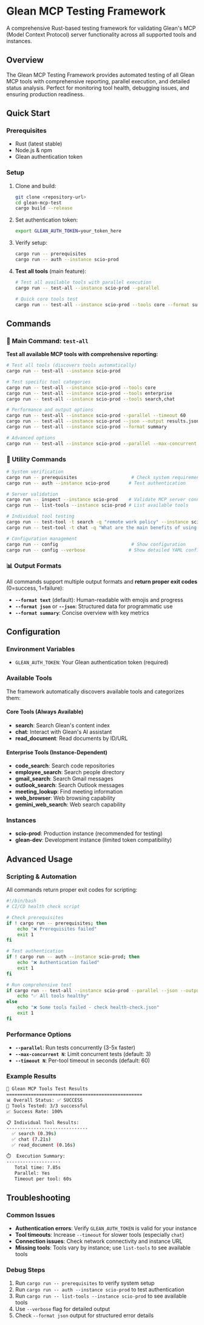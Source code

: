 # Glean MCP Testing Framework

A comprehensive Rust-based testing framework for validating Glean's MCP (Model Context Protocol) server functionality across all supported tools and instances.

## Overview

The Glean MCP Testing Framework provides automated testing of all Glean MCP tools with comprehensive reporting, parallel execution, and detailed status analysis. Perfect for monitoring tool health, debugging issues, and ensuring production readiness.

## Quick Start

### Prerequisites

- Rust (latest stable)
- Node.js & npm
- Glean authentication token

### Setup

1. Clone and build:

   ```bash
   git clone <repository-url>
   cd glean-mcp-test
   cargo build --release
   ```

2. Set authentication token:

   ```bash
   export GLEAN_AUTH_TOKEN=your_token_here
   ```

3. Verify setup:

   ```bash
   cargo run -- prerequisites
   cargo run -- auth --instance scio-prod
   ```

4. **Test all tools** (main feature):

   ```bash
   # Test all available tools with parallel execution
   cargo run -- test-all --instance scio-prod --parallel

   # Quick core tools test
   cargo run -- test-all --instance scio-prod --tools core --format summary
   ```

## Commands

### 🧪 Main Command: `test-all`

**Test all available MCP tools with comprehensive reporting:**

```bash
# Test all tools (discovers tools automatically)
cargo run -- test-all --instance scio-prod

# Test specific tool categories
cargo run -- test-all --instance scio-prod --tools core
cargo run -- test-all --instance scio-prod --tools enterprise
cargo run -- test-all --instance scio-prod --tools search,chat

# Performance and output options
cargo run -- test-all --instance scio-prod --parallel --timeout 60
cargo run -- test-all --instance scio-prod --json --output results.json
cargo run -- test-all --instance scio-prod --format summary

# Advanced options
cargo run -- test-all --instance scio-prod --parallel --max-concurrent 5 --verbose
```

### 🔧 Utility Commands

```bash
# System verification
cargo run -- prerequisites                    # Check system requirements
cargo run -- auth --instance scio-prod       # Test authentication

# Server validation
cargo run -- inspect --instance scio-prod    # Validate MCP server connection
cargo run -- list-tools --instance scio-prod # List available tools

# Individual tool testing
cargo run -- test-tool -t search -q "remote work policy" --instance scio-prod
cargo run -- test-tool -t chat -q "What are the main benefits of using Glean?"

# Configuration management
cargo run -- config                           # Show configuration
cargo run -- config --verbose                # Show detailed YAML config
```

### 📊 Output Formats

All commands support multiple output formats and **return proper exit codes** (0=success, 1=failure):

- **`--format text`** (default): Human-readable with emojis and progress
- **`--format json`** or **`--json`**: Structured data for programmatic use
- **`--format summary`**: Concise overview with key metrics

## Configuration

### Environment Variables

- `GLEAN_AUTH_TOKEN`: Your Glean authentication token (required)

### Available Tools

The framework automatically discovers available tools and categorizes them:

#### Core Tools (Always Available)

- **search**: Search Glean's content index
- **chat**: Interact with Glean's AI assistant
- **read_document**: Read documents by ID/URL

#### Enterprise Tools (Instance-Dependent)

- **code_search**: Search code repositories
- **employee_search**: Search people directory
- **gmail_search**: Search Gmail messages
- **outlook_search**: Search Outlook messages
- **meeting_lookup**: Find meeting information
- **web_browser**: Web browsing capability
- **gemini_web_search**: Web search capability

### Instances

- **scio-prod**: Production instance (recommended for testing)
- **glean-dev**: Development instance (limited token compatibility)

## Advanced Usage

### Scripting & Automation

All commands return proper exit codes for scripting:

```bash
#!/bin/bash
# CI/CD health check script

# Check prerequisites
if ! cargo run -- prerequisites; then
    echo "❌ Prerequisites failed"
    exit 1
fi

# Test authentication
if ! cargo run -- auth --instance scio-prod; then
    echo "❌ Authentication failed"
    exit 1
fi

# Run comprehensive test
if cargo run -- test-all --instance scio-prod --parallel --json --output health-check.json; then
    echo "✅ All tools healthy"
else
    echo "❌ Some tools failed - check health-check.json"
    exit 1
fi
```

### Performance Options

- **`--parallel`**: Run tests concurrently (3-5x faster)
- **`--max-concurrent N`**: Limit concurrent tests (default: 3)
- **`--timeout N`**: Per-tool timeout in seconds (default: 60)

### Example Results

```bash
🧪 Glean MCP Tools Test Results
==================================================
📊 Overall Status: ✅ SUCCESS
🔧 Tools Tested: 3/3 successful
📈 Success Rate: 100%

📋 Individual Tool Results:
------------------------------
  ✅ search (0.39s)
  ✅ chat (7.21s)
  ✅ read_document (0.16s)

⏱️  Execution Summary:
--------------------
   Total time: 7.85s
   Parallel: Yes
   Timeout per tool: 60s
```

## Troubleshooting

### Common Issues

- **Authentication errors**: Verify `GLEAN_AUTH_TOKEN` is valid for your instance
- **Tool timeouts**: Increase `--timeout` for slower tools (especially `chat`)
- **Connection issues**: Check network connectivity and instance URL
- **Missing tools**: Tools vary by instance; use `list-tools` to see available tools

### Debug Steps

1. Run `cargo run -- prerequisites` to verify system setup
2. Run `cargo run -- auth --instance scio-prod` to test authentication
3. Run `cargo run -- list-tools --instance scio-prod` to see available tools
4. Use `--verbose` flag for detailed output
5. Check `--format json` output for structured error details
